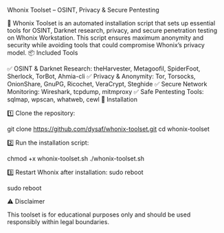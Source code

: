 Whonix Toolset – OSINT, Privacy & Secure Pentesting

🚀 Whonix Toolset is an automated installation script that sets up essential tools for OSINT, Darknet research, privacy, and secure penetration testing on Whonix Workstation. This script ensures maximum anonymity and security while avoiding tools that could compromise Whonix’s privacy model.
📦 Included Tools

✅ OSINT & Darknet Research: theHarvester, Metagoofil, SpiderFoot, Sherlock, TorBot, Ahmia-cli
✅ Privacy & Anonymity: Tor, Torsocks, OnionShare, GnuPG, Ricochet, VeraCrypt, Steghide
✅ Secure Network Monitoring: Wireshark, tcpdump, mitmproxy
✅ Safe Pentesting Tools: sqlmap, wpscan, whatweb, cewl
🔧 Installation

1️⃣ Clone the repository:

git clone https://github.com/dysaf/whonix-toolset.git
cd whonix-toolset

2️⃣ Run the installation script:

chmod +x whonix-toolset.sh
./whonix-toolset.sh

3️⃣ Restart Whonix after installation:
sudo reboot

sudo reboot

⚠️ Disclaimer

This toolset is for educational purposes only and should be used responsibly within legal boundaries.
